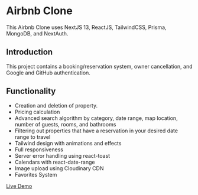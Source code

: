 # Airbnb Clone

This Airbnb Clone uses NextJS 13, ReactJS, TailwindCSS, Prisma, MongoDB, and NextAuth.

## Introduction

This project contains a booking/reservation system, owner cancellation, and Google and GitHub authentication.

## Functionality
- Creation and deletion of property.
- Pricing calculation
- Advanced search algorithm by category, date range, map location, number of guests, rooms, and bathrooms
- Filtering out properties that have a reservation in your desired date range to travel
- Tailwind design with animations and effects
- Full responsiveness
- Server error handling using react-toast
- Calendars with react-date-range
- Image upload using Cloudinary CDN
- Favorites System

[Live Demo](https://clone-project-airbnb-git-main-knightfury101.vercel.app/)
